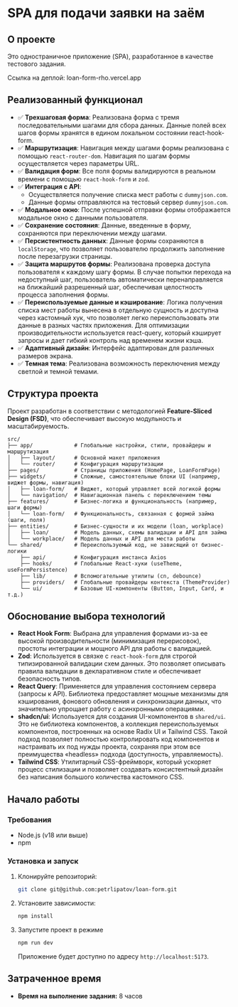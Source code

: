 # SPA для подачи заявки на заём

## О проекте

Это одностраничное приложение (SPA), разработанное в качестве тестового задания.

Ссылка на деплой: loan-form-rho.vercel.app


## Реализованный функционал

- ✅ **Трехшаговая форма**: Реализована форма с тремя последовательными шагами для сбора данных. Данные полей всех шагов формы хранятся в едином локальном состоянии react-hook-form.
- ✅ **Маршрутизация**: Навигация между шагами формы реализована с помощью `react-router-dom`. Навигация по шагам формы осуществляется через параметры URL.
- ✅ **Валидация форм**: Все поля формы валидируются в реальном времени с помощью `react-hook-form` и `zod`.
- ✅ **Интеграция с API**:
  - Осуществляется получение списка мест работы с `dummyjson.com`.
  - Данные формы отправляются на тестовый сервер `dummyjson.com`.
- ✅ **Модальное окно**: После успешной отправки формы отображается модальное окно с данными пользователя.
- ✅ **Сохранение состояния**: Данные, введенные в форму, сохраняются при переключении между шагами.
- ✅ **Персистентность данных**: Данные формы сохраняются в `localStorage`, что позволяет пользователю продолжить заполнение после перезагрузки страницы.
- ✅ **Защита маршрутов формы**: Реализована проверка доступа пользователя к каждому шагу формы. В случае попытки перехода на недоступный шаг, пользователь автоматически перенаправляется на ближайший разрешенный шаг, обеспечивая целостность процесса заполнения формы.
- ✅ **Переиспользуемые данные и кэширование**: Логика получения списка мест работы вынесена в отдельную сущность и доступна через кастомный хук, что позволяет легко переиспользовать эти данные в разных частях приложения. Для оптимизации производительности используется react-query, который кэширует запросы и дает гибкий контроль над временем жизни кэша.
- ✅ **Адаптивный дизайн**: Интерфейс адаптирован для различных размеров экрана.
- ✅ **Темная тема**: Реализована возможность переключения между светлой и темной темами.

## Структура проекта

Проект разработан в соответствии с методологией **Feature-Sliced Design (FSD)**, что обеспечивает высокую модульность и масштабируемость.

```
src/
├── app/             # Глобальные настройки, стили, провайдеры и маршрутизация
│   ├── layout/      # Основной макет приложения
│   └── router/      # Конфигурация маршрутизации
├── pages/           # Страницы приложения (HomePage, LoanFormPage)
├── widgets/         # Сложные, самостоятельные блоки UI (например, виджет формы, навигация)
│   ├── loan-form/   # Виджет, который управляет всей логикой формы
│   └── navigation/  # Навигационная панель с переключением темы
├── features/        # Бизнес-логика и функциональность (например, шаги формы)
│   └── loan-form/   # Функциональность, связанная с формой займа (шаги, поля)
├── entities/        # Бизнес-сущности и их модели (loan, workplace)
│   ├── loan/        # Модель данных, схемы валидации и API для займа
│   └── workplace/   # Модель данных и API для места работы
└── shared/          # Переиспользуемый код, не зависящий от бизнес-логики
    ├── api/         # Конфигурация инстанса Axios
    ├── hooks/       # Глобальные React-хуки (useTheme, useFormPersistence)
    ├── lib/         # Вспомогательные утилиты (cn, debounce)
    ├── providers/   # Глобальные провайдеры контекста (ThemeProvider)
    └── ui/          # Базовые UI-компоненты (Button, Input, Card, и т.д.)
```

## Обоснование выбора технологий

- **React Hook Form**: Выбрана для управления формами из-за ее высокой производительности (минимизация перерисовок), простоты интеграции и мощного API для работы с валидацией.
- **Zod**: Используется в связке с `react-hook-form` для строгой типизированной валидации схем данных. Это позволяет описывать правила валидации в декларативном стиле и обеспечивает безопасность типов.
- **React Query**: Применяется для управления состоянием сервера (запросы к API). Библиотека предоставляет мощные механизмы для кэширования, фонового обновления и синхронизации данных, что значительно упрощает работу с асинхронными операциями.
- **shadcn/ui**: Используется для создания UI-компонентов в `shared/ui`. Это не библиотека компонентов, а коллекция переиспользуемых компонентов, построенных на основе Radix UI и Tailwind CSS. Такой подход позволяет полностью контролировать код компонентов и настраивать их под нужды проекта, сохраняя при этом все преимущества «headless» подхода (доступность, управляемость).
- **Tailwind CSS**: Утилитарный CSS-фреймворк, который ускоряет процесс стилизации и позволяет создавать консистентный дизайн без написания большого количества кастомного CSS.

## Начало работы

### Требования

- Node.js (v18 или выше)
- npm

### Установка и запуск

1.  Клонируйте репозиторий:
    ```sh
    git clone git@github.com:petrlipatov/loan-form.git
    ```
2.  Установите зависимости:
    ```sh
    npm install
    ```
3.  Запустите проект в режиме 
    ```sh 
    npm run dev
    ```
    Приложение будет доступно по адресу `http://localhost:5173`.

## Затраченное время

- **Время на выполнение задания:** 8 часов
